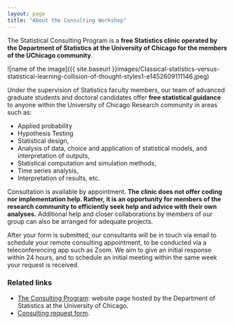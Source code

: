 ```yaml
---
layout: page
title: "About the Consulting Workshop"
---
```


The Statistical Consulting Program is a __free Statistics clinic operated by the Department of Statistics at the University of Chicago for the members of the UChicago community__.


![name of the image]({{ site.baseurl }}images/Classical-statistics-versus-statistical-learning-collision-of-thought-styles1-e1452609111146.jpeg)



Under the supervision of Statistics faculty members, our team of advanced graduate students and doctoral candidates offer __free statistical guidance__ to anyone within the University of Chicago Research community in areas such as:
*  Applied probability
* Hypothesis Testing
*  Statistical design, 
* Analysis of data, choice and application of statistical models, and interpretation of outputs,
* Statistical computation and simulation methods,
* Time series analysis,
* Interpretation of results, etc.

Consultation is available by appointment. __The clinic does not offer coding nor implementation help. Rather, it is an opportunity for members of the research community to efficiently seek help and advice with their own analyses.__ Additional help and closer collaborations by members of our group can also be arranged for adequate projects.

After your form is submitted, our consultants will be in touch via email to schedule your remote consulting appointment, to be conducted via a teleconferencing app such as Zoom. We aim to give an initial response within 24 hours, and to schedule an initial meeting within the same week your request is received.


### Related links
* [The Consulting Program](https://stat.uchicago.edu/about/consulting/): website page hosted by the Department of Statistics at the University of Chicago.
* [Consulting request form](https://stat.uchicago.edu/about/consulting/).

